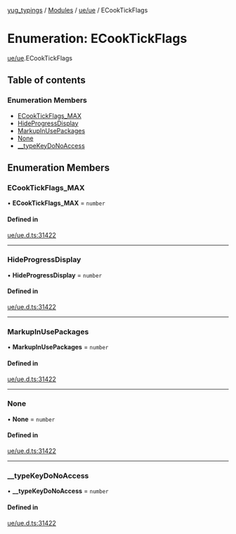 [yug_typings](../README.md) / [Modules](../modules.md) / [ue/ue](../modules/ue_ue.md) / ECookTickFlags

# Enumeration: ECookTickFlags

[ue/ue](../modules/ue_ue.md).ECookTickFlags

## Table of contents

### Enumeration Members

- [ECookTickFlags\_MAX](ue_ue.ECookTickFlags.md#ecooktickflags_max)
- [HideProgressDisplay](ue_ue.ECookTickFlags.md#hideprogressdisplay)
- [MarkupInUsePackages](ue_ue.ECookTickFlags.md#markupinusepackages)
- [None](ue_ue.ECookTickFlags.md#none)
- [\_\_typeKeyDoNoAccess](ue_ue.ECookTickFlags.md#__typekeydonoaccess)

## Enumeration Members

### ECookTickFlags\_MAX

• **ECookTickFlags\_MAX** = `number`

#### Defined in

[ue/ue.d.ts:31422](https://github.com/YugMetaverse/yug_typings/blob/b7d9b19/ue/ue.d.ts#L31422)

___

### HideProgressDisplay

• **HideProgressDisplay** = `number`

#### Defined in

[ue/ue.d.ts:31422](https://github.com/YugMetaverse/yug_typings/blob/b7d9b19/ue/ue.d.ts#L31422)

___

### MarkupInUsePackages

• **MarkupInUsePackages** = `number`

#### Defined in

[ue/ue.d.ts:31422](https://github.com/YugMetaverse/yug_typings/blob/b7d9b19/ue/ue.d.ts#L31422)

___

### None

• **None** = `number`

#### Defined in

[ue/ue.d.ts:31422](https://github.com/YugMetaverse/yug_typings/blob/b7d9b19/ue/ue.d.ts#L31422)

___

### \_\_typeKeyDoNoAccess

• **\_\_typeKeyDoNoAccess** = `number`

#### Defined in

[ue/ue.d.ts:31422](https://github.com/YugMetaverse/yug_typings/blob/b7d9b19/ue/ue.d.ts#L31422)
